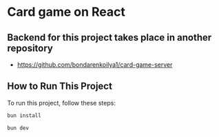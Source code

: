 # Card game on React

## Backend for this project takes place in another repository
- https://github.com/bondarenkoilya1/card-game-server


## How to Run This Project

To run this project, follow these steps:

   ```bash
   bun install
   ```
   ```bash
   bun dev
   ```